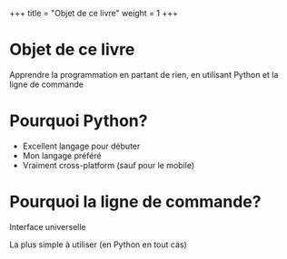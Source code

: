 +++
title = "Objet de ce livre"
weight = 1
+++

# Objet de ce livre

Apprendre la programmation en partant de rien, en utilisant Python et la ligne de commande

# Pourquoi Python?

* Excellent langage pour débuter
* Mon langage préféré
* Vraiment cross-platform (sauf pour le mobile)

# Pourquoi la ligne de commande?

Interface universelle

La plus simple à utiliser (en Python en tout cas)
